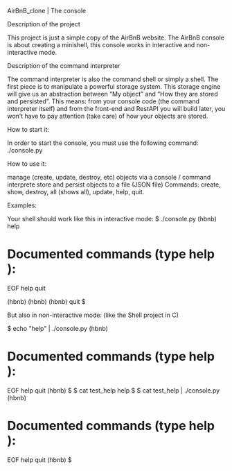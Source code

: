 AirBnB_clone | The console


Description of the project

This project is just a simple copy of the AirBnB website. The AirBnB console is about creating a minishell, this console works in interactive and non-interactive mode.


Description of the command interpreter

The command interpreter is also the command shell or simply a shell. The first piece is to manipulate a powerful storage system. This storage engine will give us an abstraction between “My object” and “How they are stored and persisted”. This means: from your console code (the command interpreter itself) and from the front-end and RestAPI you will build later, you won’t have to pay attention (take care) of how your objects are stored.


How to start it:

In order to start the console, you must use the following command:
./console.py


How to use it:

manage (create, update, destroy, etc) objects via a console / command interprete
store and persist objects to a file (JSON file)
Commands: create, show, destroy, all (shows all), update, help, quit.


Examples:

Your shell should work like this in interactive mode:
$ ./console.py
(hbnb) help

Documented commands (type help <topic>):
========================================
EOF  help  quit

(hbnb) 
(hbnb) 
(hbnb) quit
$


But also in non-interactive mode: (like the Shell project in C)

$ echo "help" | ./console.py
(hbnb)

Documented commands (type help <topic>):
========================================
EOF  help  quit
(hbnb) 
$
$ cat test_help
help
$
$ cat test_help | ./console.py
(hbnb)

Documented commands (type help <topic>):
========================================
EOF  help  quit
(hbnb) 
$
